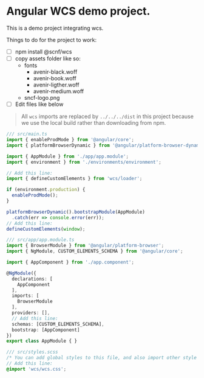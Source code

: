 # Angular WCS demo project.

This is a demo project integrating wcs.  

Things to do for the project to work:
- [ ] npm install @scnf/wcs
- [ ] copy assets folder like so:
  - fonts
    - avenir-black.woff
    - avenir-book.woff
    - avenir-ligther.woff
    - avenir-medium.woff
  - sncf-logo.png
- [ ] Edit files like below  

> All `wcs` imports are replaced by `../../../dist` in this project because we use the local build rather than downloading from npm.

```ts
/// src/main.ts
import { enableProdMode } from '@angular/core';
import { platformBrowserDynamic } from '@angular/platform-browser-dynamic';

import { AppModule } from './app/app.module';
import { environment } from './environments/environment';

// Add this line:
import { defineCustomElements } from 'wcs/loader';

if (environment.production) {
  enableProdMode();
}

platformBrowserDynamic().bootstrapModule(AppModule)
  .catch(err => console.error(err));
// Add this line:
defineCustomElements(window);
```
```ts
/// src/app/app.module.ts
import { BrowserModule } from '@angular/platform-browser';
import { NgModule, CUSTOM_ELEMENTS_SCHEMA } from '@angular/core';

import { AppComponent } from './app.component';

@NgModule({
  declarations: [
    AppComponent
  ],
  imports: [
    BrowserModule
  ],
  providers: [],
  // Add this line:
  schemas: [CUSTOM_ELEMENTS_SCHEMA],
  bootstrap: [AppComponent]
})
export class AppModule { }

```
```scss
/// src/styles.scss
/* You can add global styles to this file, and also import other style files */
// Add this line:
@import 'wcs/wcs.css';
```
